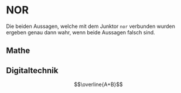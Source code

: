 # NOR
Die beiden Aussagen, welche mit dem Junktor `nor` verbunden wurden ergeben genau dann wahr, wenn beide Aussagen falsch sind. 
## Mathe
## Digitaltechnik
$$\overline{A+B}$$
